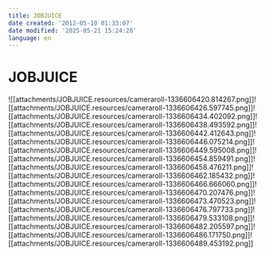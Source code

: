 ```yaml
---
title: JOBJUICE
date created: '2012-05-10 01:33:07'
date modified: '2025-05-21 15:24:28'
language: en
---
```



# JOBJUICE

![[attachments/JOBJUICE.resources/cameraroll-1336606420.814267.png]]![[attachments/JOBJUICE.resources/cameraroll-1336606426.597745.png]]![[attachments/JOBJUICE.resources/cameraroll-1336606434.402092.png]]![[attachments/JOBJUICE.resources/cameraroll-1336606438.493592.png]]![[attachments/JOBJUICE.resources/cameraroll-1336606442.412643.png]]![[attachments/JOBJUICE.resources/cameraroll-1336606446.075214.png]]![[attachments/JOBJUICE.resources/cameraroll-1336606449.595008.png]]![[attachments/JOBJUICE.resources/cameraroll-1336606454.859491.png]]![[attachments/JOBJUICE.resources/cameraroll-1336606458.476211.png]]![[attachments/JOBJUICE.resources/cameraroll-1336606462.185432.png]]![[attachments/JOBJUICE.resources/cameraroll-1336606466.666060.png]]![[attachments/JOBJUICE.resources/cameraroll-1336606470.207476.png]]![[attachments/JOBJUICE.resources/cameraroll-1336606473.470523.png]]![[attachments/JOBJUICE.resources/cameraroll-1336606476.797733.png]]![[attachments/JOBJUICE.resources/cameraroll-1336606479.533108.png]]![[attachments/JOBJUICE.resources/cameraroll-1336606482.205597.png]]![[attachments/JOBJUICE.resources/cameraroll-1336606486.171750.png]]![[attachments/JOBJUICE.resources/cameraroll-1336606489.453192.png]]
